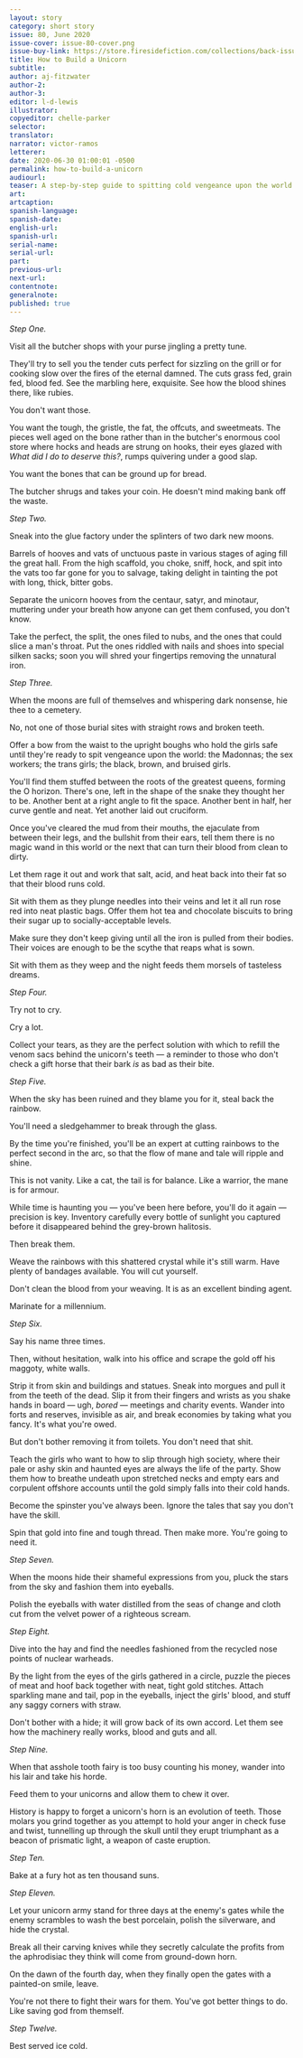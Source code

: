 ```yaml
---
layout: story
category: short story
issue: 80, June 2020
issue-cover: issue-80-cover.png
issue-buy-link: https://store.firesidefiction.com/collections/back-issues/products/fireside-magazine-issue-80-june-2020
title: How to Build a Unicorn
subtitle:
author: aj-fitzwater
author-2:
author-3:
editor: l-d-lewis
illustrator:
copyeditor: chelle-parker
selector:
translator:
narrator: victor-ramos
letterer:
date: 2020-06-30 01:00:01 -0500
permalink: how-to-build-a-unicorn
audiourl:
teaser: A step-by-step guide to spitting cold vengeance upon the world.
art:
artcaption:
spanish-language:
spanish-date:
english-url:
spanish-url:
serial-name:
serial-url:
part:
previous-url:
next-url:
contentnote:
generalnote:
published: true
---
```



_Step One._

Visit all the butcher shops with your purse jingling a pretty tune.

They'll try to sell you the tender cuts perfect for sizzling on the grill or for cooking slow over the fires of the eternal damned. The cuts grass fed, grain fed, blood fed. See the marbling here, exquisite. See how the blood shines there, like rubies.

You don't want those.

You want the tough, the gristle, the fat, the offcuts, and sweetmeats. The pieces well aged on the bone rather than in the butcher's enormous cool store where hocks and heads are strung on hooks, their eyes glazed with _What did I do to deserve this?_, rumps quivering under a good slap.

You want the bones that can be ground up for bread.

The butcher shrugs and takes your coin. He doesn't mind making bank off the waste.



_Step Two._

Sneak into the glue factory under the splinters of two dark new moons.

Barrels of hooves and vats of unctuous paste in various stages of aging fill the great hall. From the high scaffold, you choke, sniff, hock, and spit into the vats too far gone for you to salvage, taking delight in tainting the pot with long, thick, bitter gobs.

Separate the unicorn hooves from the centaur, satyr, and minotaur, muttering under your breath how anyone can get them confused, you don't know.

Take the perfect, the split, the ones filed to nubs, and the ones that could slice a man's throat. Put the ones riddled with nails and shoes into special silken sacks; soon you will shred your fingertips removing the unnatural iron.





_Step Three._

When the moons are full of themselves and whispering dark nonsense, hie thee to a cemetery.

No, not one of those burial sites with straight rows and broken teeth.

Offer a bow from the waist to the upright boughs who hold the girls safe until they're ready to spit vengeance upon the world: the Madonnas; the sex workers; the trans girls; the black, brown, and bruised girls.

You'll find them stuffed between the roots of the greatest queens, forming the O horizon. There's one, left in the shape of the snake they thought her to be. Another bent at a right angle to fit the space. Another bent in half, her curve gentle and neat. Yet another laid out cruciform.

Once you've cleared the mud from their mouths, the ejaculate from between their legs, and the bullshit from their ears, tell them there is no magic wand in this world or the next that can turn their blood from clean to dirty.

Let them rage it out and work that salt, acid, and heat back into their fat so that their blood runs cold.

Sit with them as they plunge needles into their veins and let it all run rose red into neat plastic bags. Offer them hot tea and chocolate biscuits to bring their sugar up to socially-acceptable levels.

Make sure they don't keep giving until all the iron is pulled from their bodies. Their voices are enough to be the scythe that reaps what is sown.

Sit with them as they weep and the night feeds them morsels of tasteless dreams.



_Step Four._

Try not to cry.

Cry a lot.

Collect your tears, as they are the perfect solution with which to refill the venom sacs behind the unicorn's teeth — a reminder to those who don't check a gift horse that their bark _is_ as bad as their bite.



_Step Five._

When the sky has been ruined and they blame you for it, steal back the rainbow.

You'll need a sledgehammer to break through the glass.

By the time you're finished, you'll be an expert at cutting rainbows to the perfect second in the arc, so that the flow of mane and tale will ripple and shine.

This is not vanity. Like a cat, the tail is for balance. Like a warrior, the mane is for armour.

While time is haunting you — you've been here before, you'll do it again — precision is key. Inventory carefully every bottle of sunlight you captured before it disappeared behind the grey-brown halitosis.

Then break them.

Weave the rainbows with this shattered crystal while it's still warm. Have plenty of bandages available. You will cut yourself.

Don't clean the blood from your weaving. It is as an excellent binding agent.

Marinate for a millennium.



_Step Six._

Say his name three times.

Then, without hesitation, walk into his office and scrape the gold off his maggoty, white walls.

Strip it from skin and buildings and statues. Sneak into morgues and pull it from the teeth of the dead. Slip it from their fingers and wrists as you shake hands in board — ugh, _bored_ — meetings and charity events. Wander into forts and reserves, invisible as air, and break economies by taking what you fancy. It's what you're owed.

But don't bother removing it from toilets. You don't need that shit.

Teach the girls who want to how to slip through high society, where their pale or ashy skin and haunted eyes are always the life of the party. Show them how to breathe undeath upon stretched necks and empty ears and corpulent offshore accounts until the gold simply falls into their cold hands.

Become the spinster you've always been. Ignore the tales that say you don't have the skill.

Spin that gold into fine and tough thread. Then make more. You're going to need it.



_Step Seven._

When the moons hide their shameful expressions from you, pluck the stars from the sky and fashion them into eyeballs.

Polish the eyeballs with water distilled from the seas of change and cloth cut from the velvet power of a righteous scream.



_Step Eight._

Dive into the hay and find the needles fashioned from the recycled nose points of nuclear warheads.

By the light from the eyes of the girls gathered in a circle, puzzle the pieces of meat and hoof back together with neat, tight gold stitches. Attach sparkling mane and tail, pop in the eyeballs, inject the girls' blood, and stuff any saggy corners with straw.

Don't bother with a hide; it will grow back of its own accord. Let them see how the machinery really works, blood and guts and all.



_Step Nine._

When that asshole tooth fairy is too busy counting his money, wander into his lair and take his horde.

Feed them to your unicorns and allow them to chew it over.

History is happy to forget a unicorn's horn is an evolution of teeth. Those molars you grind together as you attempt to hold your anger in check fuse and twist, tunnelling up through the skull until they erupt triumphant as a beacon of prismatic light, a weapon of caste eruption.



_Step Ten._

Bake at a fury hot as ten thousand suns.



_Step Eleven._

Let your unicorn army stand for three days at the enemy's gates while the enemy scrambles to wash the best porcelain, polish the silverware, and hide the crystal.

Break all their carving knives while they secretly calculate the profits from the aphrodisiac they think will come from ground-down horn.

On the dawn of the fourth day, when they finally open the gates with a painted-on smile, leave.

You're not there to fight their wars for them. You've got better things to do. Like saving god from themself.



_Step Twelve._

Best served ice cold.
